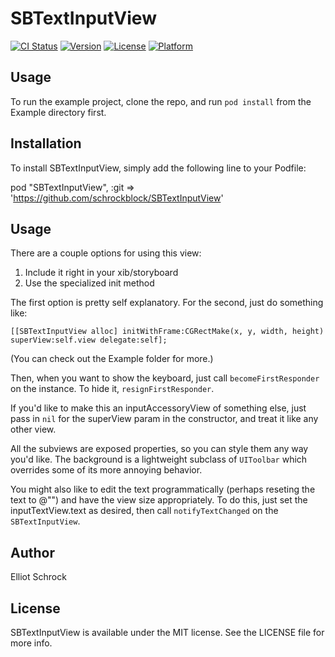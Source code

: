 # SBTextInputView

[![CI Status](http://img.shields.io/travis/schrockblock/SBTextInputView.svg?style=flat)](https://travis-ci.org/schrockblock/SBTextInputView)
[![Version](https://img.shields.io/cocoapods/v/SBTextInputView.svg?style=flat)](http://cocoadocs.org/docsets/SBTextInputView)
[![License](https://img.shields.io/cocoapods/l/SBTextInputView.svg?style=flat)](http://cocoadocs.org/docsets/SBTextInputView)
[![Platform](https://img.shields.io/cocoapods/p/SBTextInputView.svg?style=flat)](http://cocoadocs.org/docsets/SBTextInputView)

## Usage

To run the example project, clone the repo, and run `pod install` from the Example directory first.

## Installation

To install SBTextInputView, simply add the following line to your Podfile:

pod "SBTextInputView", :git => 'https://github.com/schrockblock/SBTextInputView'

## Usage

There are a couple options for using this view: 

1. Include it right in your xib/storyboard
2. Use the specialized init method

The first option is pretty self explanatory. For the second, just do something like:

`[[SBTextInputView alloc] initWithFrame:CGRectMake(x, y, width, height) superView:self.view delegate:self];`

(You can check out the Example folder for more.)

Then, when you want to show the keyboard, just call `becomeFirstResponder` on the instance. To hide it, `resignFirstResponder`.

If you'd like to make this an inputAccessoryView of something else, just pass in `nil` for the superView param in the constructor, and treat it like any other view.

All the subviews are exposed properties, so you can style them any way you'd like. The background is a lightweight subclass of `UIToolbar` which overrides some of its more annoying behavior.

You might also like to edit the text programmatically (perhaps reseting the text to @"") and have the view size appropriately. To do this, just set the inputTextView.text as desired, then call `notifyTextChanged` on the `SBTextInputView`.

## Author

Elliot Schrock

## License

SBTextInputView is available under the MIT license. See the LICENSE file for more info.

